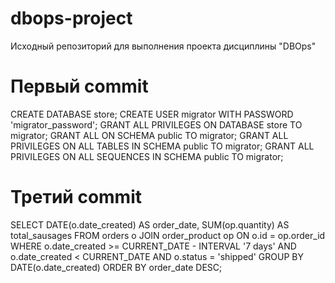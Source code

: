 # dbops-project
Исходный репозиторий для выполнения проекта дисциплины "DBOps"

# Первый commit
CREATE DATABASE store;
CREATE USER migrator WITH PASSWORD 'migrator_password';
GRANT ALL PRIVILEGES ON DATABASE store TO migrator;
GRANT ALL ON SCHEMA public TO migrator;
GRANT ALL PRIVILEGES ON ALL TABLES IN SCHEMA public TO migrator;
GRANT ALL PRIVILEGES ON ALL SEQUENCES IN SCHEMA public TO migrator;

# Третий commit

SELECT  DATE(o.date_created) AS order_date, SUM(op.quantity) AS total_sausages
FROM orders o
JOIN order_product op ON o.id = op.order_id
WHERE o.date_created >= CURRENT_DATE - INTERVAL '7 days' AND o.date_created < CURRENT_DATE AND o.status = 'shipped'
GROUP BY DATE(o.date_created)
ORDER BY order_date DESC;

